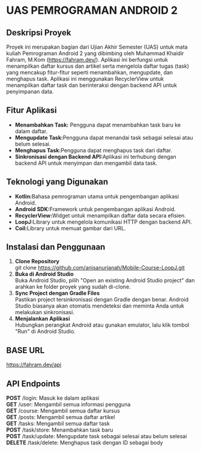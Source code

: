 # UAS PEMROGRAMAN ANDROID 2

## Deskripsi Proyek
Proyek ini merupakan bagian dari Ujian Akhir Semester (UAS) untuk mata kuliah Pemrograman Android 2 yang dibimbing oleh Muhammad Khaidir Fahram, M.Kom (https://fahram.dev/).
Aplikasi ini berfungsi untuk menampilkan daftar kursus dan artikel serta mengelola daftar tugas (task) yang mencakup fitur-fitur seperti menambahkan, mengupdate, dan menghapus task. Aplikasi ini menggunakan RecyclerView untuk menampilkan daftar task dan berinteraksi dengan backend API untuk penyimpanan data.

## Fitur Aplikasi
<ul>
  <li><b>Menambahkan Task:</b> Pengguna dapat menambahkan task baru ke dalam daftar.</li>
  <li><b>Mengupdate Task:</b>Pengguna dapat menandai task sebagai selesai atau belum selesai.</li>
  <li><b>Menghapus Task:</b>Pengguna dapat menghapus task dari daftar.</li>
  <li><b>Sinkronisasi dengan Backend API:</b>Aplikasi ini terhubung dengan backend API untuk menyimpan dan mengambil data task.</li>
</ul>

## Teknologi yang Digunakan
<ul>
    <li><b>Kotlin:</b>Bahasa pemrograman utama untuk pengembangan aplikasi Android.</li>
    <li><b>Android SDK:</b>Framework untuk pengembangan aplikasi Android.</li>
    <li><b>RecyclerView:</b>Widget untuk menampilkan daftar data secara efisien.</li>
    <li><b>LoopJ:</b>Library untuk mengelola komunikasi HTTP dengan backend API.</li>
    <li><b>Coil:</b>Library untuk memuat gambar dari URL.</li>
</ul>

## Instalasi dan Penggunaan
1. <b>Clone Repository</b><br>
   git clone https://github.com/anisanurjanah/Mobile-Course-LoopJ.git
2. <b>Buka di Android Studio</b><br>
   Buka Android Studio, pilih "Open an existing Android Studio project" dan arahkan ke folder proyek yang sudah di-clone.
3. <b>Sync Project dengan Gradle Files</b><br>
   Pastikan project tersinkronisasi dengan Gradle dengan benar. Android Studio biasanya akan otomatis mendeteksi dan meminta Anda untuk melakukan sinkronisasi.
4. <b>Menjalankan Aplikasi</b><br>
   Hubungkan perangkat Android atau gunakan emulator, lalu klik tombol "Run" di Android Studio.

## BASE URL
https://fahram.dev/api

## API Endpoints
<b>POST</b> /login: Masuk ke dalam aplikasi<br>
<b>GET</b> /user: Mengambil semua informasi pengguna<br>
<b>GET</b> /course: Mengambil semua daftar kursus<br>
<b>GET</b> /posts: Mengambil semua daftar artikel<br>
<b>GET</b> /tasks: Mengambil semua daftar task<br>
<b>POST</b> /task/store: Menambahkan task baru<br>
<b>POST</b> /task/update: Mengupdate task sebagai selesai atau belum selesai<br>
<b>DELETE</b> /task/delete: Menghapus task dengan ID sebagai body
